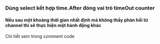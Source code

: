 ### Dùng select kết hợp time.After đóng vai trò timeOut counter

#### Nếu sau một khoảng thời gian nhất định mà không thấy phản hồi từ channel thì sẽ thực hiện một hành động khác

Chi tiết xem trong comment code